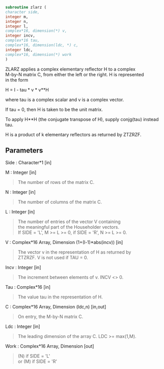 ```fortran  
subroutine zlarz (  
character side,  
integer m,  
integer n,  
integer l,  
complex*16, dimension(*) v,  
integer incv,  
complex*16 tau,  
complex*16, dimension(ldc, *) c,  
integer ldc,  
complex*16, dimension(*) work  
)  
```  
  
ZLARZ applies a complex elementary reflector H to a complex  
M-by-N matrix C, from either the left or the right. H is represented  
in the form  
  
H = I - tau * v * v**H  
  
where tau is a complex scalar and v is a complex vector.  
  
If tau = 0, then H is taken to be the unit matrix.  
  
To apply H**H (the conjugate transpose of H), supply conjg(tau) instead  
tau.  
  
H is a product of k elementary reflectors as returned by ZTZRZF.  
  
## Parameters  
Side : Character*1 [in]  
  
M : Integer [in]  
> The number of rows of the matrix C.  
  
N : Integer [in]  
> The number of columns of the matrix C.  
  
L : Integer [in]  
> The number of entries of the vector V containing  
> the meaningful part of the Householder vectors.  
> If SIDE = 'L', M >= L >= 0, if SIDE = 'R', N >= L >= 0.  
  
V : Complex*16 Array, Dimension (1+(l-1)*abs(incv)) [in]  
> The vector v in the representation of H as returned by  
> ZTZRZF. V is not used if TAU = 0.  
  
Incv : Integer [in]  
> The increment between elements of v. INCV <> 0.  
  
Tau : Complex*16 [in]  
> The value tau in the representation of H.  
  
C : Complex*16 Array, Dimension (ldc,n) [in,out]  
> On entry, the M-by-N matrix C.  
  
Ldc : Integer [in]  
> The leading dimension of the array C. LDC >= max(1,M).  
  
Work : Complex*16 Array, Dimension [out]  
> (N) if SIDE = 'L'  
> or (M) if SIDE = 'R'  
  
